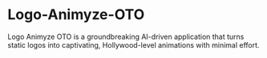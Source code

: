 # Logo-Animyze-OTO
Logo Animyze OTO is a groundbreaking AI-driven application that turns static logos into captivating, Hollywood-level animations with minimal effort.

